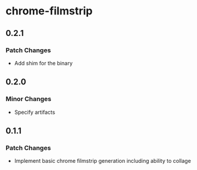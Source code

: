 # chrome-filmstrip

## 0.2.1

### Patch Changes

- Add shim for the binary

## 0.2.0

### Minor Changes

- Specify artifacts

## 0.1.1

### Patch Changes

- Implement basic chrome filmstrip generation including ability to collage

